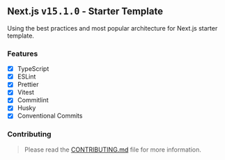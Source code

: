 ## Next.js <kbd>v15.1.0</kbd> - Starter Template

Using the best practices and most popular architecture for Next.js starter
template.

### Features

- [x] TypeScript
- [x] ESLint
- [x] Prettier
- [x] Vitest
- [x] Commitlint
- [x] Husky
- [x] Conventional Commits

### Contributing

> Please read the [CONTRIBUTING.md](CONTRIBUTING.md) file for more information.
